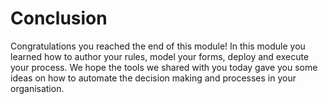 # Conclusion

Congratulations you reached the end of this module! In this module you learned how to author your rules, model your forms, deploy and execute your process. We hope the tools we shared with you today gave you some ideas on how to automate the decision making and processes in your organisation.
